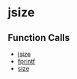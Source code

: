 # jsize

## Function Calls
- [jsize](jsize.md)
- [fprintf](CSD/kCSD/ica/kCsd1D_ICA/fprintf.md)
- [size](CSD/kCSD/ica/kCsd1D_ICA/size.md)
